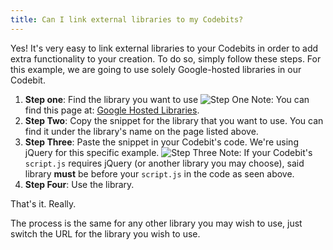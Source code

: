 ```yaml
---
title: Can I link external libraries to my Codebits?
---
```

Yes! It's very easy to link external libraries to your Codebits in order to add extra functionality to your creation. To do so, simply follow these steps.
For this example, we are going to use solely Google-hosted libraries in our Codebit.

1. **Step one**: Find the library you want to use
  ![Step One](http://raw.github.com/RyzacInc/help.codecademy.com/master/published/_assets/_img/how-to-linking-external-libraries-codebits_1.png)
  Note: You can find this page at: [Google Hosted Libraries](1).  
2. **Step Two**: Copy the snippet for the library that you want to use. You can find it under the library's name on the page listed above.
3. **Step Three**: Paste the snippet in your Codebit's code. We're using jQuery for this specific example.
  ![Step Three](http://raw.github.com/RyzacInc/help.codecademy.com/master/published/_assets/_img/how-to-linking-external-libraries-codebits_2.png)
  Note: If your Codebit's `script.js` requires jQuery (or another library you may choose), said library **must** be before your `script.js` in the code as seen above.
4. **Step Four**: Use the library.

That's it. Really.

The process is the same for any other library you may wish to use, just switch the URL for the library you wish to use.
